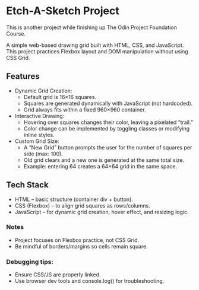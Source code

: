 # Etch-A-Sketch Project
This is another project while finishing up The Odin Project Foundation Course.

A simple web-based drawing grid built with HTML, CSS, and JavaScript. This project practices Flexbox layout and DOM manipulation without using CSS Grid.

## Features
- Dynamic Grid Creation: 
    * Default grid is 16×16 squares.
    * Squares are generated dynamically with JavaScript (not hardcoded).
    * Grid always fits within a fixed 960×960 container.
- Interactive Drawing:
    * Hovering over squares changes their color, leaving a pixelated “trail.”
    * Color change can be implemented by toggling classes or modifying inline styles.
- Custom Grid Size:
    * A “New Grid” button prompts the user for the number of squares per side (max: 100).
    * Old grid clears and a new one is generated at the same total size.
    * Example: entering 64 creates a 64×64 grid in the same space.

## Tech Stack
- HTML – basic structure (container div + button).
- CSS (Flexbox) – to align grid squares as rows/columns.
- JavaScript – for dynamic grid creation, hover effect, and resizing logic.

### Notes
- Project focuses on Flexbox practice, not CSS Grid.
- Be mindful of borders/margins so cells remain square.

### Debugging tips:
- Ensure CSS/JS are properly linked.
- Use browser dev tools and console.log() for troubleshooting.